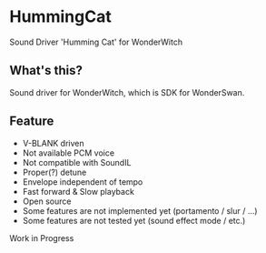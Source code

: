 # HummingCat
Sound Driver 'Humming Cat' for WonderWitch

## What's this?
Sound driver for WonderWitch, which is SDK for WonderSwan.

## Feature
- V-BLANK driven
- Not available PCM voice
- Not compatible with SoundIL
- Proper(?) detune
- Envelope independent of tempo
- Fast forward & Slow playback
- Open source
- Some features are not implemented yet (portamento / slur / ...)
- Some features are not tested yet (sound effect mode / etc.)

Work in Progress

